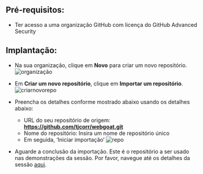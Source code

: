## Pré-requisitos:
- Ter acesso a uma organização GitHub com licença do GitHub Advanced Security

## Implantação:
- Na sua organização, clique em **Novo** para criar um novo repositório.
  ![organização](https://github.com/user-attachments/assets/bdb1931f-d003-47b8-9a31-c503126a123b)

- Em **Criar um novo repositório**, clique em **Importar um repositório**.
  ![criarnovorepo](https://github.com/user-attachments/assets/8fdf50a6-664b-47b6-ae88-79b6275676e9)

- Preencha os detalhes conforme mostrado abaixo usando os detalhes abaixo:
  -	URL do seu repositório de origem: **https://github.com/tjcorr/webgoat.git** 
  -	Nome do repositório: Insira um nome de repositório único
  -	Em seguida, ‘Iniciar importação’
  ![repo](https://github.com/user-attachments/assets/4034c800-b5b3-4d7f-bbd7-13de8282f672)

- Aguarde a conclusão da importação.
Este é o repositório a ser usado nas demonstrações da sessão. Por favor, navegue até os detalhes da sessão [aqui](https://github.com/microsoft/aitour-github-advanced-security-workflow/tree/main/session-delivery-resources#readme).

